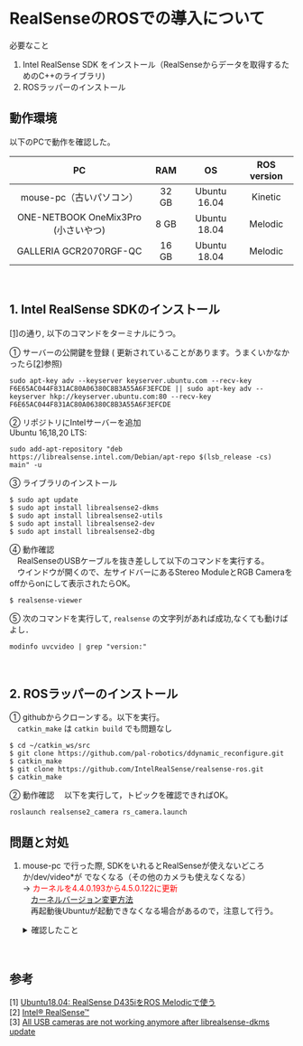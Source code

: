 # RealSenseのROSでの導入について

必要なこと  
1. Intel RealSense SDK をインストール（RealSenseからデータを取得するためのC++のライブラリ)
2. ROSラッパーのインストール

## 動作環境

以下のPCで動作を確認した。

| PC | RAM | OS | ROS version |
|:-:|:-:|:-:|:-:|
| mouse-pc（古いパソコン） | 32 GB | Ubuntu 16.04 | Kinetic |
| ONE-NETBOOK OneMix3Pro (小さいやつ) | 8 GB | Ubuntu 18.04 | Melodic |
| GALLERIA GCR2070RGF-QC | 16 GB | Ubuntu 18.04 | Melodic |
<br>

## 1. Intel RealSense SDKのインストール

[[1]](https://demura.net/robot/16525.html)の通り, 以下のコマンドをターミナルにうつ。  

① サーバーの公開鍵を登録 ( 更新されていることがあります。うまくいかなかったら[[2]](https://github.com/IntelRealSense/librealsense/blob/master/doc/distribution_linux.md)参照)
```
sudo apt-key adv --keyserver keyserver.ubuntu.com --recv-key F6E65AC044F831AC80A06380C8B3A55A6F3EFCDE || sudo apt-key adv --keyserver hkp://keyserver.ubuntu.com:80 --recv-key F6E65AC044F831AC80A06380C8B3A55A6F3EFCDE
```
② リポジトリにIntelサーバーを追加  
Ubuntu 16,18,20 LTS:
```
sudo add-apt-repository "deb https://librealsense.intel.com/Debian/apt-repo $(lsb_release -cs) main" -u
```

③ ライブラリのインストール
```
$ sudo apt update
$ sudo apt install librealsense2-dkms
$ sudo apt install librealsense2-utils
$ sudo apt install librealsense2-dev
$ sudo apt install librealsense2-dbg
```

④ 動作確認  
　RealSenseのUSBケーブルを抜き差しして以下のコマンドを実行する。  
　ウインドウが開くので、左サイドバーにあるStereo ModuleとRGB Cameraをoffからonにして表示されたらOK。
```
$ realsense-viewer
```

⑤ 次のコマンドを実行して, `realsense` の文字列があれば成功,なくても動けばよし．

```
modinfo uvcvideo | grep "version:"
```
<br>

## 2. ROSラッパーのインストール

① githubからクローンする。以下を実行。  
　`catkin_make` は `catkin build` でも問題なし

```
$ cd ~/catkin_ws/src
$ git clone https://github.com/pal-robotics/ddynamic_reconfigure.git
$ catkin_make
$ git clone https://github.com/IntelRealSense/realsense-ros.git
$ catkin_make
```

② 動作確認
　以下を実行して，トピックを確認できればOK。
```
roslaunch realsense2_camera rs_camera.launch
```


## 問題と対処

1. mouse-pc で行った際, SDKをいれるとRealSenseが使えないどころか/dev/video*が
でなくなる（その他のカメラも使えなくなる）  
→ <span style="color: red; ">カーネルを4.4.0.193から4.5.0.122に更新</span>  
　[カーネルバージョン変更方法](https://qiita.com/ego/items/36e9baccc80097950195)  
　再起動後Ubuntuが起動できなくなる場合があるので，注意して行う。  

    <details><summary> 確認したこと </summary>
    → `lsusb -t` でドライバ確認　ドライバーが割り当てられていない(uvcvideo)<br>
    → `uvcvideo`へのパスが変わっている<br>
    　`/lib/modules/4.4.0-193-generic/updates/dkms/uvcvideo.ko`<br>  
    　本来は`/lib/modules/4.4.0-193-generic/kernel/drivers/media/usb/uvc`にある<br>
    → `modinfo uvcvideo | grep "version:"` で調べるとrealsenseの文字が入っている<br>  
    　動作確認済みのUbuntu18.04でも同じ表示だが，もとのversion:1.1.1のまま問題なく使える<br>  
    → `/lib/modules/4.4.0-193-generic/updates/dkms/uvcvideo.ko`を削除し, もとの`uvcvideo.ko`をコピーしたところ、`/dev/video*`がでて,`realsense-viewer`でカメラ映像を読み取れた。同時にその他のカメラも使えるように。<span style="color: red; ">非推奨</span>  <br>
    →カーネル4.4.0.187以降の4.4シリーズでは上手く動作しないことがあるらしい。[3](https://github.com/IntelRealSense/librealsense/issues/7287)
    </details>
    

<br>

## 参考
[1] [Ubuntu18.04: RealSense D435iをROS Melodicで使う](https://demura.net/robot/16525.html) <br>
[2] [Intel® RealSense™](https://github.com/IntelRealSense/librealsense/blob/master/doc/distribution_linux.md) <br>
[3] [All USB cameras are not working anymore after librealsense-dkms update](https://github.com/IntelRealSense/librealsense/issues/7287)
